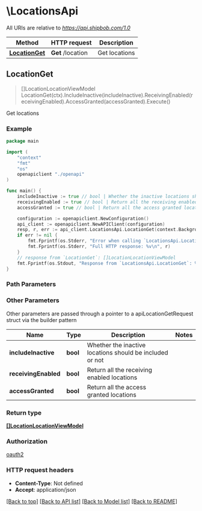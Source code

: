 # \LocationsApi

All URIs are relative to *https://api.shipbob.com/1.0*

Method | HTTP request | Description
------------- | ------------- | -------------
[**LocationGet**](LocationsApi.md#LocationGet) | **Get** /location | Get locations



## LocationGet

> []LocationLocationViewModel LocationGet(ctx).IncludeInactive(includeInactive).ReceivingEnabled(receivingEnabled).AccessGranted(accessGranted).Execute()

Get locations

### Example

```go
package main

import (
    "context"
    "fmt"
    "os"
    openapiclient "./openapi"
)

func main() {
    includeInactive := true // bool | Whether the inactive locations should be included or not (optional)
    receivingEnabled := true // bool | Return all the receiving enabled locations (optional)
    accessGranted := true // bool | Return all the access granted locations (optional)

    configuration := openapiclient.NewConfiguration()
    api_client := openapiclient.NewAPIClient(configuration)
    resp, r, err := api_client.LocationsApi.LocationGet(context.Background()).IncludeInactive(includeInactive).ReceivingEnabled(receivingEnabled).AccessGranted(accessGranted).Execute()
    if err != nil {
        fmt.Fprintf(os.Stderr, "Error when calling `LocationsApi.LocationGet``: %v\n", err)
        fmt.Fprintf(os.Stderr, "Full HTTP response: %v\n", r)
    }
    // response from `LocationGet`: []LocationLocationViewModel
    fmt.Fprintf(os.Stdout, "Response from `LocationsApi.LocationGet`: %v\n", resp)
}
```

### Path Parameters



### Other Parameters

Other parameters are passed through a pointer to a apiLocationGetRequest struct via the builder pattern


Name | Type | Description  | Notes
------------- | ------------- | ------------- | -------------
 **includeInactive** | **bool** | Whether the inactive locations should be included or not | 
 **receivingEnabled** | **bool** | Return all the receiving enabled locations | 
 **accessGranted** | **bool** | Return all the access granted locations | 

### Return type

[**[]LocationLocationViewModel**](Location.LocationViewModel.md)

### Authorization

[oauth2](../README.md#oauth2)

### HTTP request headers

- **Content-Type**: Not defined
- **Accept**: application/json

[[Back to top]](#) [[Back to API list]](../README.md#documentation-for-api-endpoints)
[[Back to Model list]](../README.md#documentation-for-models)
[[Back to README]](../README.md)

